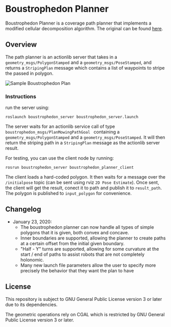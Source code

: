 # Boustrophedon Planner
Boustrophedon Planner is a coverage path planner that implements a modified cellular decomposition algorithm. The original can be found [here](https://www.ncbi.nlm.nih.gov/pmc/articles/PMC6806237/).

## Overview
The path planner is an actionlib server that takes in a `geometry_msgs/PolygonStamped` and a `geometry_msgs/PoseStamped`,
and returns a `StripingPlan` message which contains a list of waypoints to stripe the passed in polygon.

![Sample Boustrophedon Plan](half-y-turn-concave.png)

### Instructions
run the server using:
```
roslaunch boustrophedon_server boustrophedon_server.launch
```

The server waits for an actionlib service call of type `boustrophedon_msgs/PlanMowingPathGoal ` containing a `geometry_msgs/PolygonStamped`
and a `geometry_msgs/PoseStamped`. It will then return the striping path in a `StripingPlan` message as the actionlib server result.

For testing, you can use the client node by running:
```
rosrun boustrophedon_server boustrophedon_planner_client
```

The client loads a hard-coded polygon. It then waits for a message over the `/initialpose` topic (can be sent using rviz `2D Pose Estimate`).
Once sent, the client will get the result, conect it to path and publish it to `result_path`.
The polygon is published to `input_polygon` for convenience.

## Changelog

- January 23, 2020:
  - The boustrophedon planner can now handle all types of simple polygons that it is given, both convex and concave.
  - Inner boundaries are supported, allowing the planner to create paths at a certain offset from the initial given boundary.
  - "Half - Y" turns are supported, allowing for some curvature at the start / end of paths to assist robots that are not      completely holonomic.
  - Many new launch file parameters allow the user to specify more precisely the behavior that they want the plan to have

## License

This repository is subject to GNU General Public License version 3 or later due to its dependencies.

The geometric operations rely on CGAL which is restricted by GNU General Public License version 3 or later.
